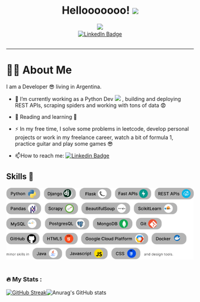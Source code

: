 <div id="header" align="center">
    <h1>
  Hellooooooo!
  <img src="https://media.giphy.com/media/hvRJCLFzcasrR4ia7z/giphy.gif" width="30px"/>
</h1>
  <img src="https://media1.giphy.com/media/3kPDmoWdBpQPNhCnUG/giphy.gif" width="300"/>
  <div id="badges">
  <a href="https://www.linkedin.com/in/daniel-gonzalez-2b621a1b2">
    <img src="https://img.shields.io/badge/LinkedIn-blue?style=for-the-badge&logo=linkedin&logoColor=white" alt="LinkedIn Badge"/>
  </a>
</div>
  <img src="https://komarev.com/ghpvc/?username=DazzioD2G&style=flat-square&color=blue" alt=""/>
</div>


---
# :man_technologist: About Me
I am a Developer 😎 living in Argentina.
- :telescope: I’m currently working as a Python Dev <img src="https://media0.giphy.com/media/UtEd87cLAH789bR5sk/giphy.gif" width="30"> , building and deploying REST APIs, scraping spiders and working with tons of data 😨

- :seedling: Reading and learning 🧐

- :zap: In my free time, I solve some problems in leetcode, develop personal projects or work in my freelance career, watch a bit of formula 1, practice guitar and play some games 😎

- :mailbox:How to reach me: [![Linkedin Badge](https://img.shields.io/badge/-DanielDG-blue?style=flat&logo=Linkedin&logoColor=white)](https://www.linkedin.com/in/daniel-gonzalez-2b621a1b2)
## Skills 💪
<div>
  <img src="Static/Skills.svg" title="Skills" alt="Skills" width="970"/>&nbsp;
</div>

    
### :fire: My Stats :
[![GitHub Streak](https://streak-stats.demolab.com?user=DanielD2G&theme=tokyonight_duo)](https://git.io/streak-stats)![Anurag's GitHub stats](https://github-readme-stats.vercel.app/api?username=DanielD2G&show_icons=true&theme=transparent)

